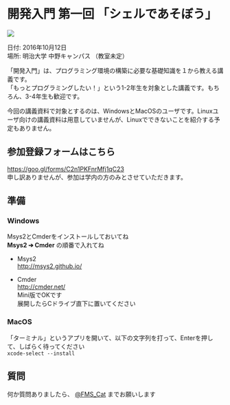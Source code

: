 # 開発入門 第一回 「シェルであそぼう」  

![](https://i.imgur.com/yTQt6Eq.png)  

日付: 2016年10月12日  
場所: 明治大学 中野キャンパス （教室未定）  

「開発入門」は、プログラミング環境の構築に必要な基礎知識を１から教える講義です。  
「もっとプログラミングしたい！」という1-2年生を対象とした講義です。もちろん、3-4年生も歓迎です。  

今回の講義資料で対象とするのは、WindowsとMacOSのユーザです。Linuxユーザ向けの講義資料は用意していませんが、Linuxでできないことを紹介する予定もありません。  

## 参加登録フォームはこちら

https://goo.gl/forms/C2n1PKFnrMfj1qC23  
申し訳ありませんが、参加は学内の方のみとさせていただきます。

## 準備

### Windows

Msys2とCmderをインストールしておいてね  
**Msys2 ➔ Cmder** の順番で入れてね  

- Msys2  
  http://msys2.github.io/  

- Cmder  
  http://cmder.net/  
  Mini版でOKです  
  展開したらCドライブ直下に置いてください  

### MacOS  

「ターミナル」というアプリを開いて、以下の文字列を打って、Enterを押して、しばらく待ってください  
`xcode-select --install`  

## 質問

何か質問ありましたら、 [@FMS_Cat](https://twitter.com/fms_cat) までお願いします
